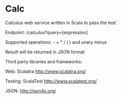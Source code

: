 # Calc #

Calculus web service written in Scala to pass the test

Endpoint: /calculus?query=[expression]

Supported operations: - + * / ( ) and unary minus

Result will be returned in JSON format

Third party libraries and frameworks:

Web: Scalatra http://www.scalatra.org/

Testing: ScalaTest http://www.scalatest.org/

JSON: http://json4s.org/



